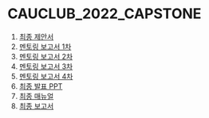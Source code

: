 # CAUCLUB_2022_CAPSTONE


1. [최종 제안서](https://github.com/CHOIGANGMEDIA/Documents/blob/main/CAUCLUB%20%EC%B5%9C%EC%A2%85%20%EC%A0%9C%EC%95%88%EC%84%9C.pdf)
2. [멘토링 보고서 1차](https://github.com/CHOIGANGMEDIA/Documents/blob/main/CAUCLUB%20%E1%84%86%E1%85%A6%E1%86%AB%E1%84%90%E1%85%A9%E1%84%85%E1%85%B5%E1%86%BC%20%E1%84%87%E1%85%A9%E1%84%80%E1%85%A9%E1%84%89%E1%85%A5%201%E1%84%8E%E1%85%A1.pdf)
3. [멘토링 보고서 2차](https://github.com/CHOIGANGMEDIA/Documents/blob/main/CAUCLUB%20%E1%84%86%E1%85%A6%E1%86%AB%E1%84%90%E1%85%A9%E1%84%85%E1%85%B5%E1%86%BC%20%E1%84%87%E1%85%A9%E1%84%80%E1%85%A9%E1%84%89%E1%85%A5%202%E1%84%8E%E1%85%A1.pdf)
4. [멘토링 보고서 3차](https://github.com/CHOIGANGMEDIA/Documents/blob/main/CAUCLUB%20%E1%84%86%E1%85%A6%E1%86%AB%E1%84%90%E1%85%A9%E1%84%85%E1%85%B5%E1%86%BC%20%E1%84%87%E1%85%A9%E1%84%80%E1%85%A9%E1%84%89%E1%85%A5%203%E1%84%8E%E1%85%A1.pdf)
5. [멘토링 보고서 4차](https://github.com/CHOIGANGMEDIA/Documents/blob/main/CAUCLUB%20%E1%84%86%E1%85%A6%E1%86%AB%E1%84%90%E1%85%A9%E1%84%85%E1%85%B5%E1%86%BC%20%E1%84%87%E1%85%A9%E1%84%80%E1%85%A9%E1%84%89%E1%85%A5%204%E1%84%8E%E1%85%A1.pdf)
6. [최종 발표 PPT](https://github.com/CHOIGANGMEDIA/Documents/blob/main/CAUCLUB%20%EC%B5%9C%EC%A2%85%20%EB%B0%9C%ED%91%9C%20PPT.pptx)
7. [최종 매뉴얼](https://github.com/CHOIGANGMEDIA/Documents/blob/main/CAUCLUB%20%EC%B5%9C%EC%A2%85%20%EB%A7%A4%EB%89%B4%EC%96%BC.pdf)
8. [최종 보고서](https://github.com/CHOIGANGMEDIA/Documents/blob/main/CAUCLUB%20%EC%B5%9C%EC%A2%85%20%EB%B3%B4%EA%B3%A0%EC%84%9C.pdf)
<!--

**Here are some ideas to get you started:**

🙋‍♀️ A short introduction - what is your organization all about?
🌈 Contribution guidelines - how can the community get involved?
👩‍💻 Useful resources - where can the community find your docs? Is there anything else the community should know?
🍿 Fun facts - what does your team eat for breakfast?
🧙 Remember, you can do mighty things with the power of [Markdown](https://docs.github.com/github/writing-on-github/getting-started-with-writing-and-formatting-on-github/basic-writing-and-formatting-syntax)
-->
